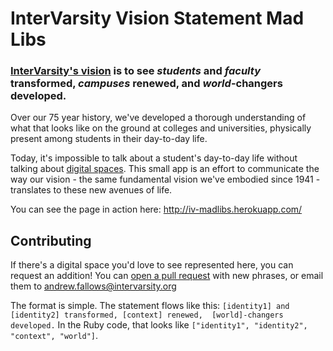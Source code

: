 # InterVarsity Vision Statement Mad Libs

### [InterVarsity's vision](http://intervarsity.org/about/our/our-vision) is to see *students* and *faculty* transformed, *campuses* renewed, and *world*-changers developed.

Over our 75 year history, we've developed a thorough understanding of what that looks like on the ground at colleges
and universities, physically present among students in their day-to-day life.

Today, it's impossible to talk about a student's day-to-day life without talking about
[digital spaces](http://digital.intervarsity.org/). This small app is an effort to communicate the way our vision -
the same fundamental vision we've embodied since 1941 - translates to these new avenues of life.

You can see the page in action here: http://iv-madlibs.herokuapp.com/

## Contributing

If there's a digital space you'd love to see represented here, you can request an addition! You can 
[open a pull request](https://github.com/InterVarsity/vision-mad-libs/edit/master/mad-libs.rb) with new phrases, or email
them to andrew.fallows@intervarsity.org

The format is simple. The statement flows like this: `[identity1] and [identity2] transformed, [context] renewed, 
[world]-changers developed.` In the Ruby code, that looks like `["identity1", "identity2", "context", "world"]`.
